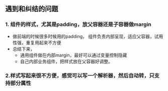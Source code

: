 ## 遇到和纠结的问题


### 1. 组件的样式，尤其是padding，放父容器还是子容器做margin

- 做前端的时候很多时候用的padding， 组件负责内部呈现，适应父容器，试用性强，重复用起来不方便
- 总结下来，
  - 通用组件做在内部margin，最好可以通过变量控制隐藏
  - 自己内部业务组件，把样式放在父容器好调整。


### 2.样式写起来很不方便，感觉可以写一个解析器，然后自动转，只支持部分属性

